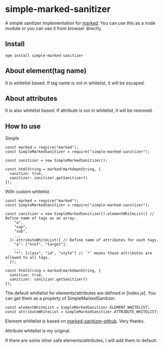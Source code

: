 # simple-marked-sanitizer
A simple sanitizer implementation for [marked](https://github.com/markedjs/marked).
You can use this as a node module or you can use it from browser directly.

## Install
```
npm install simple-marked-sanitizer
```

## About element(tag name)
It is whitelist based.
If tag name is not in whitelist, it will be escaped.

## About attributes
It is also whitelist based.
If attribute is not in whitelist, it will be removed.

## How to use

Simple
```
const marked = require("marked");
const SimpleMarkedSanitizer = require("simple-marked-sanitizer");

const sanitizer = new SimpleMarkedSanitizer();

const htmlString = marked(markdownString, {
  sanitize: true,
  sanitizer: sanitizer.getSanitizer()
});
```

With custom whitelist.
```
const marked = require("marked");
const SimpleMarkedSanitizer = require("simple-marked-sanitizer");

const sanitizer = new SimpleMarkedSanitizer().elementWhiteList([ // Define name of tags as an array.
    "a", 
    "sup",
    "sub",
    ...
  ]).attributeWhiteList({ // Define name of attributes for each tags.
    "a": ["href", "target"],
    ...
    "*": [class", "id", "style"] // `*` means these attributes are allowed to all tags.
  });

const htmlString = marked(markdownString, {
  sanitize: true,
  sanitizer: sanitizer.getSanitizer()
});
```

The default whiltelist for elements/attributes are defined in [index.js].
You can get them as a property of SimpleMarkedSanitizer.

```
const elementWhiteList = SimpleMarkedSanitizer.ELEMENT_WHITELIST;
const attributeWhiteList = SimpleMarkedSanitizer.ATTRIBUTE_WHITELIST;
```

Element whiltelist is based on [marked-sanitizer-github](https://github.com/rhysd/marked-sanitizer-github).
Very thanks.

Attribute whitelist is my original.

If there are some other safe elements/attributes, I will add them to default.
